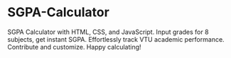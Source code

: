 # SGPA-Calculator
SGPA Calculator with HTML, CSS, and JavaScript. Input grades for 8 subjects, get instant SGPA. Effortlessly track VTU academic performance. Contribute and customize. Happy calculating!
